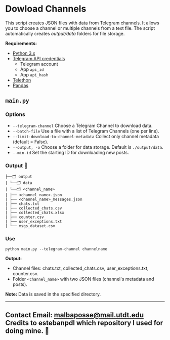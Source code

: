 # Dowload Channels

This script creates JSON files with data from Telegram channels. It allows you to choose a channel or multiple channels from a text file. The script automatically creates *output/data* folders for file storage. 

**Requirements:**

- [Python 3.x](https://www.python.org/)
- [Telegram API credentials](https://my.telegram.org/auth?to=apps)
    - Telegram account
    - App `api_id`
    - App `api_hash`
- [Telethon](https://docs.telethon.dev/en/stable/)
- [Pandas](https://pandas.pydata.org/)

## `main.py` 
### Options
- `--telegram-channel` Choose a Telegram Channel to download data.
- `--batch-file` Use a file with a list of Telegram Channels (one per line).
- `--limit-download-to-channel-metadata` Collect only channel metadata (default = False).
- `--output, -o` Choose a folder for data storage. Default is `./output/data`.
- `--min-id` Set the starting ID for downloading new posts.

### Output 📂
```
├──🗂 output
| └──🗂 data
| └──🗂 <channel_name>
| ├── <channel_name>.json
| ├── <channel_name>_messages.json
| ├── chats.txt
| ├── collected_chats.csv
| ├── collected_chats.xlsx
| ├── counter.csv
| ├── user_exceptions.txt
| └── msgs_dataset.csv
```
### Use

```
python main.py --telegram-channel channelname
```

**Output:**
- Channel files: chats.txt, collected_chats.csv, user_exceptions.txt, counter.csv.
- Folder `<channel_name>` with two JSON files (channel's metadata and posts).

**Note:** Data is saved in the specified directory.

---
Contact Email: malbaposse@mail.utdt.edu 
Credits to **estebanpdl** which repository I used for doing mine. 🙌
---